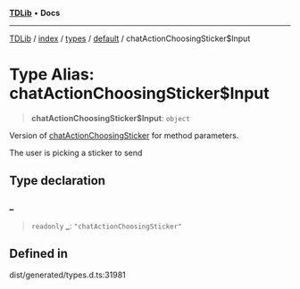 [**TDLib**](../../../../../../README.md) • **Docs**

***

[TDLib](../../../../../../modules.md) / [index](../../../../../README.md) / [types](../../../README.md) / [default](../README.md) / chatActionChoosingSticker$Input

# Type Alias: chatActionChoosingSticker$Input

> **chatActionChoosingSticker$Input**: `object`

Version of [chatActionChoosingSticker](chatActionChoosingSticker.md) for method parameters.

The user is picking a sticker to send

## Type declaration

### \_

> `readonly` **\_**: `"chatActionChoosingSticker"`

## Defined in

dist/generated/types.d.ts:31981
